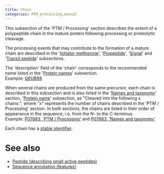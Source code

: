 ```yaml
---
title: Chain
categories: PTM_processing,manual
---
```


This subsection of the 'PTM / Processing' section describes the extent of a polypeptide chain in the mature protein following processing or proteolytic cleavage.

The processing events that may contribute to the formation of a mature chain are described in the '[Initiator methionine](https://www.uniprot.org/help/init_met)', '[Propeptide](https://www.uniprot.org/help/propep)', '[Signal](https://www.uniprot.org/help/signal)' and '[Transit peptide](https://www.uniprot.org/help/transit)' subsections.

The 'description' field of the 'chain' corresponds to the recommended name listed in the '[Protein names](https://www.uniprot.org/help/protein_names)' subsection.  
Example: [Q6UB98](https://www.uniprot.org/uniprotkb/Q6UB98#ptm_processing)

When several chains are produced from the same precursor, each chain is described in this subsection and is also listed in the '[Names and taxonomy](https://www.uniprot.org/help/names%5Fand%5Ftaxonomy%5Fsection)' section, '[Protein name](https://www.uniprot.org/help/protein_names)' subsection, as "Cleaved into the following x chains:", where "x" represents the number of chains described in the 'PTM / Processing' section. In both sections, the chains are listed in their order of appearance in the sequence, i.e. from the N- to the C-terminus.  
Example: [P07683, 'PTM / Processing'](https://www.uniprot.org/uniprotkb/P07683#ptm%5Fprocessing) and [P07683, 'Names and taxonomy'](https://www.uniprot.org/uniprotkb/P07683#names%5Fand%5Ftaxonomy)

Each chain has a [stable identifier](https://www.uniprot.org/help/sequence%5Fannotation#annotation%5Fid).

# See also

-   [Peptide (describing small active peptides)](https://www.uniprot.org/help/peptide)
-   [Sequence annotation (features)](https://www.uniprot.org/help/sequence%5Fannotation)
